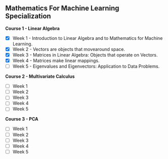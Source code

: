 ## Mathematics For Machine Learning Specialization

**Course 1 - Linear Algebra**
- [x] Week 1 - Introduction to Linear Algebra and to Mathematics for Machine Learning.
- [x] Week 2 - Vectors are objects that movearound space. 
- [x] Week 3 - Matrices in Linear Algebra: Objects that operate on Vectors.
- [x] Week 4 - Matrices make linear mappings.
- [ ] Week 5 - Eigenvalues and Eigenvectors: Application to Data Problems.
     
**Course 2 - Multivariate Calculus**
- [ ] Week 1
- [ ] Week 2
- [ ] Week 3
- [ ] Week 4
- [ ] Week 5

**Course 3 - PCA**
- [ ] Week 1
- [ ] Week 2
- [ ] Week 3
- [ ] Week 4
- [ ] Week 5    
